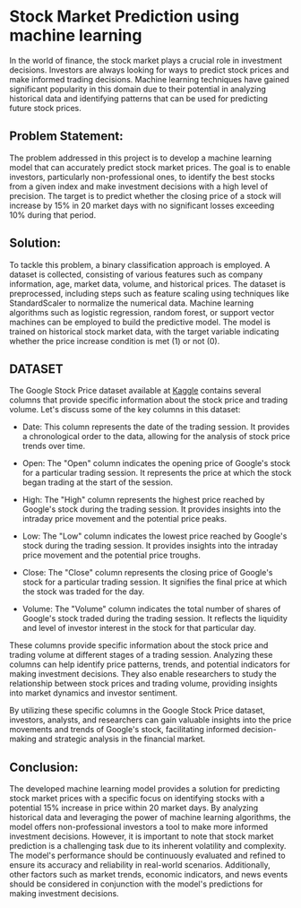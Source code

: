 # Stock Market Prediction using machine learning

In the world of finance, the stock market plays a crucial role in investment decisions. Investors are always looking for ways to predict stock prices and make informed trading decisions. Machine learning techniques have gained significant popularity in this domain due to their potential in analyzing historical data and identifying patterns that can be used for predicting future stock prices.

## Problem Statement:

The problem addressed in this project is to develop a machine learning model that can accurately predict stock market prices. The goal is to enable investors, particularly non-professional ones, to identify the best stocks from a given index and make investment decisions with a high level of precision. The target is to predict whether the closing price of a stock will increase by 15% in 20 market days with no significant losses exceeding 10% during that period.

## Solution:

To tackle this problem, a binary classification approach is employed. A dataset is collected, consisting of various features such as company information, age, market data, volume, and historical prices. The dataset is preprocessed, including steps such as feature scaling using techniques like StandardScaler to normalize the numerical data. Machine learning algorithms such as logistic regression, random forest, or support vector machines can be employed to build the predictive model. The model is trained on historical stock market data, with the target variable indicating whether the price increase condition is met (1) or not (0).

## DATASET

The Google Stock Price dataset available at [Kaggle](https://www.kaggle.com/datasets/medharawat/google-stock-price) contains several columns that provide specific information about the stock price and trading volume. Let's discuss some of the key columns in this dataset:

- Date: This column represents the date of the trading session. It provides a chronological order to the data, allowing for the analysis of stock price trends over time.

- Open: The "Open" column indicates the opening price of Google's stock for a particular trading session. It represents the price at which the stock began trading at the start of the session.

- High: The "High" column represents the highest price reached by Google's stock during the trading session. It provides insights into the intraday price movement and the potential price peaks.

- Low: The "Low" column indicates the lowest price reached by Google's stock during the trading session. It provides insights into the intraday price movement and the potential price troughs.

- Close: The "Close" column represents the closing price of Google's stock for a particular trading session. It signifies the final price at which the stock was traded for the day.

- Volume: The "Volume" column indicates the total number of shares of Google's stock traded during the trading session. It reflects the liquidity and level of investor interest in the stock for that particular day.

These columns provide specific information about the stock price and trading volume at different stages of a trading session. Analyzing these columns can help identify price patterns, trends, and potential indicators for making investment decisions. They also enable researchers to study the relationship between stock prices and trading volume, providing insights into market dynamics and investor sentiment.

By utilizing these specific columns in the Google Stock Price dataset, investors, analysts, and researchers can gain valuable insights into the price movements and trends of Google's stock, facilitating informed decision-making and strategic analysis in the financial market.

## Conclusion:

The developed machine learning model provides a solution for predicting stock market prices with a specific focus on identifying stocks with a potential 15% increase in price within 20 market days. By analyzing historical data and leveraging the power of machine learning algorithms, the model offers non-professional investors a tool to make more informed investment decisions. However, it is important to note that stock market prediction is a challenging task due to its inherent volatility and complexity. The model's performance should be continuously evaluated and refined to ensure its accuracy and reliability in real-world scenarios. Additionally, other factors such as market trends, economic indicators, and news events should be considered in conjunction with the model's predictions for making investment decisions.
